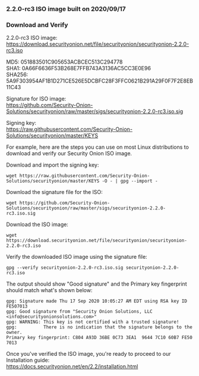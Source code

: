 ### 2.2.0-rc3 ISO image built on 2020/09/17

### Download and Verify

2.2.0-rc3 ISO image:  
https://download.securityonion.net/file/securityonion/securityonion-2.2.0-rc3.iso

MD5: 051883501C905653ACBCEC513C294778  
SHA1: 0A66F6636F53B268E7FFB743A3136AC5CC3E0E96  
SHA256: 5A9F303954AF1B1D271CE526E5DCBFC28F3FFC0621B291A29F0F7F2E8EB11C43 

Signature for ISO image:  
https://github.com/Security-Onion-Solutions/securityonion/raw/master/sigs/securityonion-2.2.0-rc3.iso.sig

Signing key:  
https://raw.githubusercontent.com/Security-Onion-Solutions/securityonion/master/KEYS  

For example, here are the steps you can use on most Linux distributions to download and verify our Security Onion ISO image.

Download and import the signing key:  
```
wget https://raw.githubusercontent.com/Security-Onion-Solutions/securityonion/master/KEYS -O - | gpg --import -  
```

Download the signature file for the ISO:  
```
wget https://github.com/Security-Onion-Solutions/securityonion/raw/master/sigs/securityonion-2.2.0-rc3.iso.sig
```

Download the ISO image:  
```
wget https://download.securityonion.net/file/securityonion/securityonion-2.2.0-rc3.iso
```

Verify the downloaded ISO image using the signature file:  
```
gpg --verify securityonion-2.2.0-rc3.iso.sig securityonion-2.2.0-rc3.iso
```

The output should show "Good signature" and the Primary key fingerprint should match what's shown below:
```
gpg: Signature made Thu 17 Sep 2020 10:05:27 AM EDT using RSA key ID FE507013
gpg: Good signature from "Security Onion Solutions, LLC <info@securityonionsolutions.com>"
gpg: WARNING: This key is not certified with a trusted signature!
gpg:          There is no indication that the signature belongs to the owner.
Primary key fingerprint: C804 A93D 36BE 0C73 3EA1  9644 7C10 60B7 FE50 7013
```

Once you've verified the ISO image, you're ready to proceed to our Installation guide:  
https://docs.securityonion.net/en/2.2/installation.html
